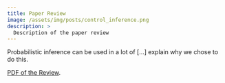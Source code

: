 ```yaml
---
title: Paper Review
image: /assets/img/posts/control_inference.png
description: >
  Description of the paper review
---
```


Probabilistic inference can be used in a lot of [...] explain why we chose to do this.

<html>
<head>
  <meta charset="UTF-8">
  <title>PDF.js Example</title>
  <script src="/assets/js/pdfjs/build/pdf.js"></script>
  <script src="/assets/js/pdfjs/build/simple.js"></script>
</head>
<body>
  <canvas id="pdf"></canvas>
</body>
</html>

[PDF of the Review](/assets/js/pdfjs/web/viewer.html?file=/assets/js/pdfjs/build/RL_Probabilistic_Inference.pdf). 